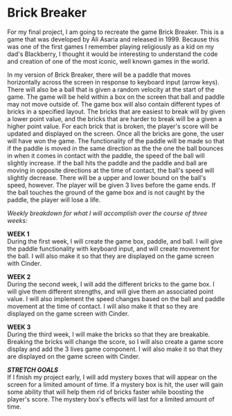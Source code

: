 
# Brick Breaker

For my final project, I am going to recreate the game Brick Breaker.
This is a game that was developed by Ali Asaria and released in 1999. Because this
was one of the first games I remember playing religiously as a kid on my dad's Blackberry,
I thought it would be interesting to understand the code and creation of one of the 
most iconic, well known games in the world.

In my version of Brick Breaker, there will be a paddle that moves horizontally
across the screen in response to keyboard input (arrow keys). There will also be a 
ball that is given a random velocity at the start of the game. The game will be 
held within a box on the screen that ball and paddle may not move outside of. 
The game box will also contain different types of bricks in a specified layout. 
The bricks that are easiest to break will by given a lower point value, and the bricks
that are harder to break will be a given a higher point value. For each brick that is
broken, the player's score will be updated and displayed on the screen. Once all the 
bricks are gone, the user will have won the game. The functionality of the paddle will
be made so that if the paddle is moved in the same direction as the the one the ball
bounces in when it comes in contact with the paddle, the speed of the ball will slightly
increase. If the ball hits the paddle and the paddle and ball are moving
in opposite directions at the time of contact, the ball's speed will slightly decrease.
There will be a upper and lower bound on the ball's speed, however. The player will
be given 3 lives before the game ends. If the ball touches the ground of the game box
and is not caught by the paddle, the player will lose a life. 

_Weekly breakdown for what I will accomplish over the course of three weeks:_

**WEEK 1**  
During the first week, I will create the game box, paddle, and ball. I will give
the paddle functionality with keyboard input, and will create movement for the ball.
I will also make it so that they are displayed on the game screen with Cinder.


**WEEK 2**  
During the second week, I will add the different bricks to the game box. I will give them 
different strengths, and will give them an associated point value. I will also implement 
the speed changes based on the ball and paddle movement at the time of contact.
I will also make it that so they are displayed on the game screen with Cinder.

**WEEK 3**  
During the third week, I will make the bricks so that they are breakable. Breaking the bricks 
will change the score, so I will also create a game score display and add the 3 lives game component.
I will also make it so that they are displayed on the game screen with Cinder.

_**STRETCH GOALS**_  
If I finish my project early, I will add mystery boxes that will appear on the screen for
a limited amount of time. If a mystery box is hit, the user will gain some ability that will 
help them rid of bricks faster while boosting the player's score. The mystery box's effects 
will last for a limited amount of time. 



